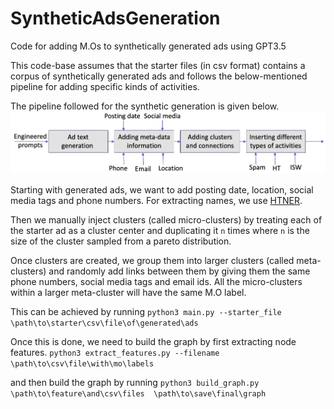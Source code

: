 # SyntheticAdsGeneration
Code for adding M.Os to synthetically generated ads using GPT3.5

This code-base assumes that the starter files (in csv format) contains a corpus of synthetically generated ads and follows the below-mentioned pipeline for adding specific kinds of activities. 

The pipeline followed for the synthetic generation is given below.
![synthetic_data_generation_workflow.png](https://github.com/nair-p/SyntheticAdsGeneration/blob/main/figs/synthetic_data_generation_workflow.png)

Starting with generated ads, we want to add posting date, location, social media tags and phone numbers. For extracting names, we use [HTNER](www.github.com/HTNER). 

Then we manually inject clusters (called micro-clusters) by treating each of the starter ad as a cluster center and duplicating it `n` times where `n` is the size of the cluster sampled from a pareto distribution. 

Once clusters are created, we group them into larger clusters (called meta-clusters) and randomly add links between them by giving them the same phone numbers, social media tags and email ids. All the micro-clusters within a larger meta-cluster will have the same M.O label.  

This can be achieved by running
`python3 main.py --starter_file \path\to\starter\csv\file\of\generated\ads`

Once this is done, we need to build the graph by first extracting node features.
`python3 extract_features.py --filename \path\to\csv\file\with\mo\labels`

and then build the graph by running
`python3 build_graph.py \path\to\feature\and\csv\files  \path\to\save\final\graph` 